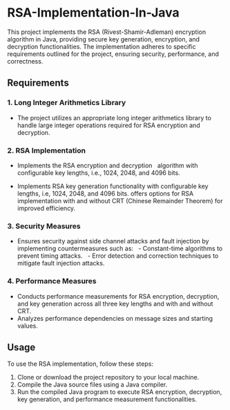 # RSA-Implementation-In-Java
This project implements the RSA (Rivest-Shamir-Adleman) encryption algorithm in Java, providing secure key generation, encryption, and decryption functionalities. The implementation adheres to specific requirements outlined for the project, ensuring security, performance, and correctness.



## Requirements

### 1. Long Integer Arithmetics Library
- The project utilizes an appropriate long integer arithmetics library to handle large integer operations required for RSA encryption and decryption.

### 2. RSA Implementation
- Implements the RSA encryption and decryption   algorithm with configurable key lengths, i.e., 1024, 2048, and 4096 bits.

- Implements RSA key generation functionality with configurable key lengths, i.e, 1024, 2048, and 4096 bits.
offers options for RSA implementation with and without CRT (Chinese Remainder Theorem) for improved efficiency.

### 3. Security Measures
- Ensures security against side channel attacks and fault injection by implementing countermeasures such as:
  - Constant-time algorithms to prevent timing attacks.
  - Error detection and correction techniques to mitigate fault injection attacks.

### 4. Performance Measures
- Conducts performance measurements for RSA encryption, decryption, and key generation across all three key lengths and with and without CRT.
- Analyzes performance dependencies on message sizes and starting values.
## Usage

To use the RSA implementation, follow these steps:
1. Clone or download the project repository to your local machine.
2. Compile the Java source files using a Java compiler.
3. Run the compiled Java program to execute RSA encryption, decryption, key generation, and performance measurement functionalities.

